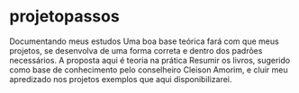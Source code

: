 # projetopassos
Documentando meus estudos
Uma boa base teórica fará com que meus projetos, se desenvolva de uma forma correta e dentro dos padrões necessários.
A proposta aqui é teoria na prática
Resumir os livros, sugerido como base de conhecimento pelo conselheiro Cleison Amorim, e cluir
meu apredizado nos projetos exemplos que aqui disponibilizarei.
